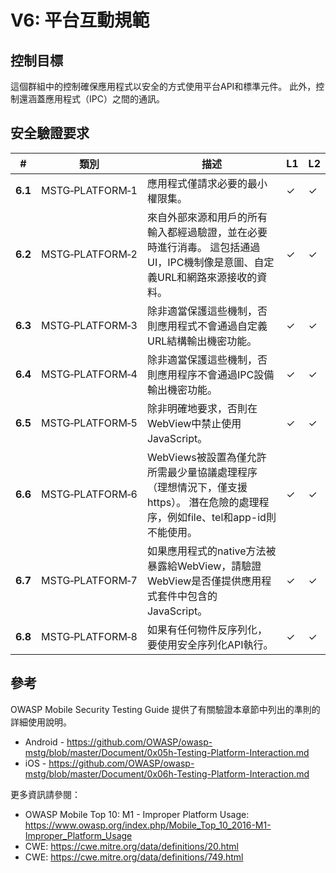 # V6: 平台互動規範

## 控制目標

這個群組中的控制確保應用程式以安全的方式使用平台API和標準元件。 此外，控制還涵蓋應用程式（IPC）之間的通訊。

## 安全驗證要求

| # | 類別 | 描述 | L1 | L2 |
| --- | --- | --- | --- | --- |
| **6.1** | MSTG‑PLATFORM‑1 | 應用程式僅請求必要的最小權限集。 | ✓ | ✓ |
| **6.2** | MSTG‑PLATFORM‑2 | 來自外部來源和用戶的所有輸入都經過驗證，並在必要時進行消毒。 這包括通過UI，IPC機制像是意圖、自定義URL和網路來源接收的資料。 | ✓ | ✓ |
| **6.3** | MSTG‑PLATFORM‑3 | 除非適當保護這些機制，否則應用程式不會通過自定義URL結構輸出機密功能。 | ✓ | ✓ |
| **6.4** | MSTG‑PLATFORM‑4 | 除非適當保護這些機制，否則應用程序不會通過IPC設備輸出機密功能。 | ✓ | ✓ |
| **6.5** | MSTG‑PLATFORM‑5 | 除非明確地要求，否則在WebView中禁止使用JavaScript。 | ✓ | ✓ |
| **6.6** | MSTG‑PLATFORM‑6 | WebViews被設置為僅允許所需最少量協議處理程序（理想情況下，僅支援https）。 潛在危險的處理程序，例如file、tel和app-id則不能使用。 | ✓ | ✓ |
| **6.7** | MSTG‑PLATFORM‑7 | 如果應用程式的native方法被暴露給WebView，請驗證WebView是否僅提供應用程式套件中包含的JavaScript。 | ✓ | ✓ |
| **6.8** | MSTG‑PLATFORM‑8 | 如果有任何物件反序列化，要使用安全序列化API執行。 | ✓ | ✓ |

## 參考

OWASP Mobile Security Testing Guide 提供了有關驗證本章節中列出的準則的詳細使用說明。

- Android - <https://github.com/OWASP/owasp-mstg/blob/master/Document/0x05h-Testing-Platform-Interaction.md>
- iOS - <https://github.com/OWASP/owasp-mstg/blob/master/Document/0x06h-Testing-Platform-Interaction.md>

更多資訊請參閱：

- OWASP Mobile Top 10: M1 - Improper Platform Usage: <https://www.owasp.org/index.php/Mobile_Top_10_2016-M1-Improper_Platform_Usage>
- CWE: <https://cwe.mitre.org/data/definitions/20.html>
- CWE: <https://cwe.mitre.org/data/definitions/749.html>
